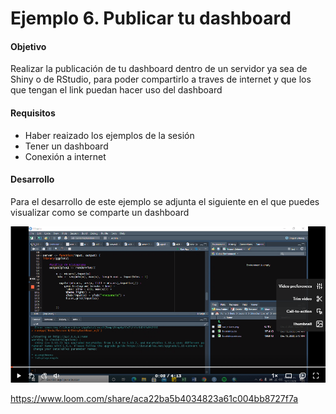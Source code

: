 # Ejemplo 6. Publicar tu dashboard 

#### Objetivo 
Realizar la publicación de tu dashboard dentro de un servidor ya sea de Shiny o de RStudio, para poder compartirlo a traves de internet y que los que tengan el link puedan hacer uso del dashboard

#### Requisitos
- Haber reaizado los ejemplos de la sesión
- Tener un dashboard
- Conexión a internet

#### Desarrollo

Para el desarrollo de este ejemplo se adjunta el siguiente en el que puedes visualizar como se comparte un dashboard

[![](portada.png)](https://www.loom.com/share/aca22ba5b4034823a61c004bb8727f7a)

https://www.loom.com/share/aca22ba5b4034823a61c004bb8727f7a
